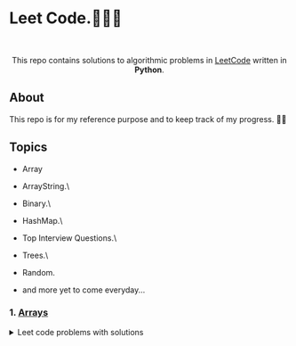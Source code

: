 # Leet Code.👨🏻‍💻

</br>

<p align="center">
  This repo contains solutions to algorithmic problems in <a href="https://leetcode.com">LeetCode</a> written in <b>Python</b>.
  </br>
</p>

## About 

This repo is for my reference purpose and to keep track of my progress. 💪🏻

## Topics
- Array
- ArrayString.\
- Binary.\
- HashMap.\
- Top Interview Questions.\
- Trees.\
- Random.

- and more yet to come everyday...


### 1. [Arrays](https://leetcode.com/problemset/algorithms/)
<details><summary>Leet code problems with solutions</summary>
<p>
### 2] ArrayString.\
### 3] Binary.\
### 4] HashMap.\
### 5] Top Interview Questions.\
### 6] Trees.\
### 7] Random.
